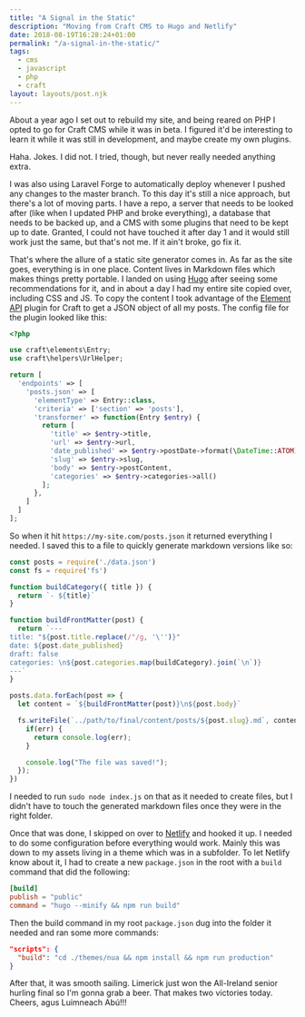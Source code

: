 ```yaml
---
title: "A Signal in the Static"
description: "Moving from Craft CMS to Hugo and Netlify"
date: 2018-08-19T16:28:24+01:00
permalink: "/a-signal-in-the-static/"
tags:
  - cms
  - javascript
  - php
  - craft
layout: layouts/post.njk
---
```


About a year ago I set out to rebuild my site, and being reared on PHP I opted to go for Craft CMS while it was in beta. I figured it'd be interesting to learn it while it was still in development, and maybe create my own plugins.

Haha. Jokes. I did not. I tried, though, but never really needed anything extra.

I was also using Laravel Forge to automatically deploy whenever I pushed any changes to the master branch. To this day it's still a nice approach, but there's a lot of moving parts. I have a repo, a server that needs to be looked after (like when I updated PHP and broke everything), a database that needs to be backed up, and a CMS with some plugins that need to be kept up to date. Granted, I could not have touched it after day 1 and it would still work just the same, but that's not me. If it ain't broke, go fix it.

That's where the allure of a static site generator comes in. As far as the site goes, everything is in one place. Content lives in Markdown files which makes things pretty portable. I landed on using <a href="https://gohugo.io/" rel="noopener noreferrer" target="_blank">Hugo</a> after seeing some recommendations for it, and in about a day I had my entire site copied over, including CSS and JS. To copy the content I took advantage of the <a href="https://github.com/craftcms/element-api" rel="noopener noreferrer" target="_blank">Element API</a> plugin for Craft to get a JSON object of all my posts. The config file for the plugin looked like this:

``` php
<?php

use craft\elements\Entry;
use craft\helpers\UrlHelper;

return [
  'endpoints' => [
    'posts.json' => [
      'elementType' => Entry::class,
      'criteria' => ['section' => 'posts'],
      'transformer' => function(Entry $entry) {
        return [
          'title' => $entry->title,
          'url' => $entry->url,
          'date_published' => $entry->postDate->format(\DateTime::ATOM),
          'slug' => $entry->slug,
          'body' => $entry->postContent,
          'categories' => $entry->categories->all()
        ];
      },
    ]
  ]
];
```

So when it hit `https://my-site.com/posts.json` it returned everything I needed. I saved this to a file to quickly generate markdown versions like so:

``` js
const posts = require('./data.json')
const fs = require('fs')

function buildCategory({ title }) {
  return `- ${title}`
}

function buildFrontMatter(post) {
  return `---
title: "${post.title.replace(/"/g, '\'')}"
date: ${post.date_published}
draft: false
categories: \n${post.categories.map(buildCategory).join(`\n`)}
---`
}

posts.data.forEach(post => {
  let content = `${buildFrontMatter(post)}\n${post.body}`

  fs.writeFile(`../path/to/final/content/posts/${post.slug}.md`, content, err => {
    if(err) {
      return console.log(err);
    }

    console.log("The file was saved!");
  });
})
```

I needed to run `sudo node index.js` on that as it needed to create files, but I didn't have to touch the generated markdown files once they were in the right folder.

Once that was done, I skipped on over to <a href="https://www.netlify.com/" target="_blank" rel="noopener noreferrer">Netlify</a> and hooked it up. I needed to do some configuration before everything would work. Mainly this was down to my assets living in a theme which was in a subfolder. To let Netlify know about it, I had to create a new `package.json` in the root with a `build` command that did the following:

``` toml
[build]
publish = "public"
command = "hugo --minify && npm run build"
```

Then the build command in my root `package.json` dug into the folder it needed and ran some more commands:

``` json
"scripts": {
  "build": "cd ./themes/nua && npm install && npm run production"
}
```

After that, it was smooth sailing. Limerick just won the All-Ireland senior hurling final so I'm gonna grab a beer. That makes two victories today. Cheers, agus Luimneach Abú!!!

